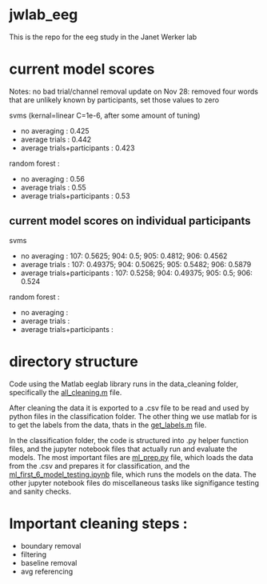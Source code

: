 # jwlab_eeg
This is the repo for the eeg study in the Janet Werker lab

# current model scores

Notes: no bad trial/channel removal
update on Nov 28: removed four words that are unlikely known by participants, set those values to zero

svms (kernal=linear C=1e-6, after some amount of tuning)
- no averaging : 0.425
- average trials : 0.442
- average trials+participants : 0.423

random forest :
- no averaging : 0.56
- average trials : 0.55
- average trials+participants : 0.53

## current model scores on individual participants
svms
- no averaging : 107: 0.5625; 904: 0.5; 905: 0.4812; 906: 0.4562
- average trials : 107: 0.49375; 904: 0.50625; 905: 0.5482; 906: 0.5879
- average trials+participants : 107: 0.5258; 904: 0.49375; 905: 0.5; 906: 0.524

random forest : 
- no averaging : 
- average trials :
- average trials+participants : 

# directory structure

Code using the Matlab eeglab library runs in the data_cleaning folder, specifically the [all_cleaning.m](data_cleaning/all_cleaning.m) file.

After cleaning the data it is exported to a .csv file to be read and used by python files in the classification folder. The other thing we use matlab for is to get the labels from the data, thats in the [get_labels.m](data_cleaning/get_labels.m) file.

In the classification folder, the code is structured into .py helper function files, and the jupyter notebook files that actually run and evaluate the models. The most important files are [ml_prep.py](classification/ml_prep.py) file, which loads the data from the .csv and prepares it for classification, and the [ml_first_6_model_testing.ipynb](classification/ml_first_6_model_testing.ipynb) file, which runs the models on the data. The other jupyter notebook files do miscellaneous tasks like signifigance testing and sanity checks.

# Important cleaning steps :
- boundary removal
- filtering
- baseline removal
- avg referencing


